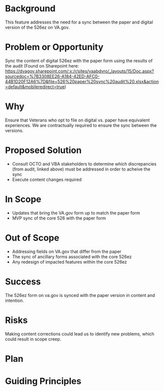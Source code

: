 # Background

This feature addresses the need for a sync between the paper and digital version of the 526ez on VA.gov.

# Problem or Opportunity
Sync the content of digital 526ez with the paper form using the results of the audit (Found on Sharepoint here: https://dvagov.sharepoint.com/:x:/r/sites/vaabdvro/_layouts/15/Doc.aspx?sourcedoc=%7B3308EE26-A184-42ED-AFC0-44B1D20F12A6%7D&file=526%20paper%20sync%20audit%20.xlsx&action=default&mobileredirect=true)

# Why

Ensure that Veterans who opt to file on digital vs. paper have equivalent experiences. We are contractually required to ensure the sync between the versions.

# Proposed Solution

- Consult OCTO and VBA stakeholders to determine which discrepancies (from audit, linked above) must be addressed in order to acheive the sync
- Execute content changes required 

# In Scope

- Updates that bring the VA.gov form up to match the paper form
- MVP sync of the core 526 with the paper form
  
# Out of Scope

- Addressing fields on VA.gov that differ from the paper
- The sync of ancillary forms associated with the core 526ez
- Any redesign of impacted features within the core 526ez

# Success

The 526ez form on va.gov is synced with the paper version in content and intention.

# Risks

Making content corrections could lead us to identify new problems, which could result in scope creep. 

# Plan

# Guiding Principles
